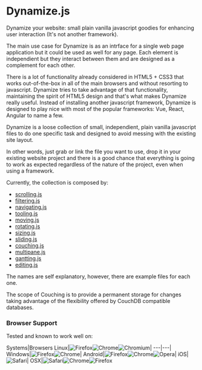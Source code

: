 # Dynamize.js
Dynamize your website: small plain vanilla javascript goodies for enhancing user interaction (It's not another framework).

The main use case for Dynamize is as an intrface for a single web page application but it could be used as well for any page. Each element is independient but they interact between them and are designed as a complement for each other.

There is a lot of functionality already considered in HTML5 + CSS3 that works out-of-the-box in all of the main browsers and without resorting to javascript. Dynamize tries to take advantage of that functionality, maintaining the spirit of HTML5 design and that's what makes Dynamize really useful. Instead of installing another javascript framework, Dynamize is designed to play nice with most of the popular frameworks: Vue, React, Angular to name a few.

Dynamize is a loose collection of small, independient, plain vanilla javascript files to do one specific task and designed to avoid messing with the existing site layout.

In other words, just grab or link the file you want to use, drop it in your existing website project and there is a good chance that everything is going to work as expected regardless of the nature of the project, even when using a framework. 

Currently, the collection is composed by:

* [scrolling.js](http://j-pel.github.io/dynamize/scrolling.html)
* [filtering.js](http://j-pel.github.io/dynamize/filtering.html)
* [navigating.js](http://j-pel.github.io/dynamize/scrolling.html)
* [tooling.js](http://j-pel.github.io/dynamize/tooling.html)
* [moving.js](http://j-pel.github.io/dynamize/moving.html)
* [rotating.js](http://j-pel.github.io/dynamize/all.html)
* [sizing.js](http://j-pel.github.io/dynamize/rotating.html)
* [sliding.js](http://j-pel.github.io/dynamize/sliding.html)
* [couching.js](http://j-pel.github.io/dynamize/couching.html)
* [multipane.js](http://j-pel.github.io/dynamize/multipane.html)
* [gantting.js](http://j-pel.github.io/dynamize/gantting.html)
* [editing.js](http://j-pel.github.io/dynamize/editing.html)

The names are self explanatory, however, there are example files for each one.

The scope of Couching is to provide a permanent storage for changes taking advantage of the flexibility offered by CouchDB compatible databases.

### Browser Support

Tested and known to work well on:

Systems|Browsers
Linux|![Firefox](https://github.com/alrra/browser-logos/blob/master/src/firefox/firefox_16x16.png)![Chrome](https://github.com/alrra/browser-logos/blob/master/src/chrome/chrome_16x16.png)![Chromium](https://github.com/alrra/browser-logos/blob/master/src/chromium/chromium_16x16.png)|
---|---|
Windows|![Firefox](https://github.com/alrra/browser-logos/blob/master/src/firefox/firefox_16x16.png)![Chrome](https://github.com/alrra/browser-logos/blob/master/src/chrome/chrome_16x16.png)|
Android|![Firefox](https://github.com/alrra/browser-logos/blob/master/src/firefox/firefox_16x16.png)![Chrome](https://github.com/alrra/browser-logos/blob/master/src/chrome/chrome_16x16.png)![Opera](https://github.com/alrra/browser-logos/blob/master/src/opera/opera_16x16.png)|
iOS|![Safari](https://github.com/alrra/browser-logos/blob/master/src/safari/safari_16x16.png)|
OSX|![Safari](https://github.com/alrra/browser-logos/blob/master/src/safari/safari_16x16.png)![Chrome](https://github.com/alrra/browser-logos/blob/master/src/chrome/chrome_16x16.png)![Firefox](https://github.com/alrra/browser-logos/blob/master/src/firefox/firefox_16x16.png)
